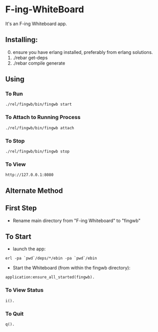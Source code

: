 F-ing-WhiteBoard
================

It's an F-ing Whiteboard app.


Installing:
-----------

0. ensure you have erlang installed, preferably from erlang solutions.
1. ./rebar get-deps
2. ./rebar compile generate


Using
-------

### To Run 
    ./rel/fingwb/bin/fingwb start

### To Attach to Running Process
    ./rel/fingwb/bin/fingwb attach

### To Stop 
    ./rel/fingwb/bin/fingwb stop

### To View
    http://127.0.0.1:8080

Alternate Method
------------
## First Step
  * Rename main directory from "F-ing Whiteboard" to "fingwb"

## To Start

* launch the app:

<!-- comment to stop list -->

    erl -pa `pwd`/deps/*/ebin -pa `pwd`/ebin

  * Start the Whiteboard (from within the fingwb directory):

<!-- comment to stop list -->
  
    application:ensure_all_started(fingwb).

### To View Status

    i().
    
### To Quit

    q().


